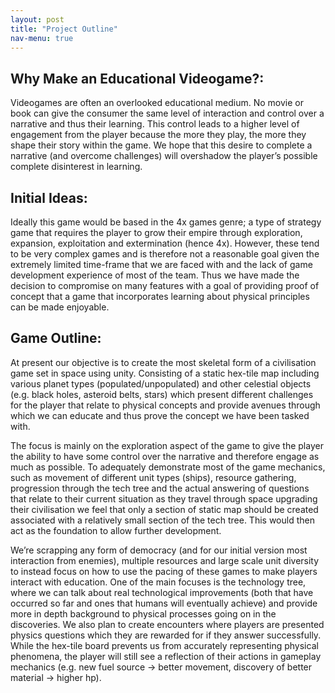 ```yaml
---
layout: post
title: "Project Outline"
nav-menu: true
---
```


## Why Make an Educational Videogame?:

Videogames are often an overlooked educational medium. No movie or book
can give the consumer the same level of interaction and control over a
narrative and thus their learning. This control leads to a higher level
of engagement from the player because the more they play, the more they
shape their story within the game. We hope that this desire to complete
a narrative (and overcome challenges) will overshadow the player’s
possible complete disinterest in learning.

## Initial Ideas:

Ideally this game would be based in the 4x games genre; a type of
strategy game that requires the player to grow their empire through
exploration, expansion, exploitation and extermination (hence 4x).
However, these tend to be very complex games and is therefore not a
reasonable goal given the extremely limited time-frame that we are faced
with and the lack of game development experience of most of the team.
Thus we have made the decision to compromise on many features with a
goal of providing proof of concept that a game that incorporates
learning about physical principles can be made enjoyable.

## Game Outline:

At present our objective is to create the most skeletal form of a
civilisation game set in space using unity. Consisting of a static
hex-tile map including various planet types (populated/unpopulated) and
other celestial objects (e.g. black holes, asteroid belts, stars) which
present different challenges for the player that relate to physical
concepts and provide avenues through which we can educate and thus prove
the concept we have been tasked with.

The focus is mainly on the exploration aspect of the game to give the
player the ability to have some control over the narrative and therefore
engage as much as possible. To adequately demonstrate most of the game
mechanics, such as movement of different unit types (ships), resource
gathering, progression through the tech tree and the actual answering of
questions that relate to their current situation as they travel through
space upgrading their civilisation we feel that only a section of static
map should be created associated with a relatively small section of the
tech tree. This would then act as the foundation to allow further
development.

We’re scrapping any form of democracy (and for our initial version most
interaction from enemies), multiple resources and large scale unit
diversity to instead focus on how to use the pacing of these games to
make players interact with education. One of the main focuses is the
technology tree, where we can talk about real technological improvements
(both that have occurred so far and ones that humans will eventually
achieve) and provide more in depth background to physical processes
going on in the discoveries. We also plan to create encounters where
players are presented physics questions which they are rewarded for if
they answer successfully. While the hex-tile board prevents us from
accurately representing physical phenomena, the player will still see a
reflection of their actions in gameplay mechanics (e.g. new fuel source
-\> better movement, discovery of better material -\> higher hp).
